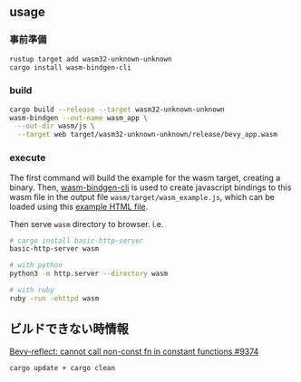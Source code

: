 ## usage

### 事前準備

```sh
rustup target add wasm32-unknown-unknown
cargo install wasm-bindgen-cli
```

### build

```sh
cargo build --release --target wasm32-unknown-unknown
wasm-bindgen --out-name wasm_app \
  --out-dir wasm/js \
  --target web target/wasm32-unknown-unknown/release/bevy_app.wasm
```

### execute

The first command will build the example for the wasm target, creating a binary. Then,
[wasm-bindgen-cli](https://rustwasm.github.io/wasm-bindgen/reference/cli.html) is used to create
javascript bindings to this wasm file in the output file `wasm/target/wasm_example.js`, which can be loaded using this
[example HTML file](./wasm/index.html).

Then serve `wasm` directory to browser. i.e.

```sh
# cargo install basic-http-server
basic-http-server wasm

# with python
python3 -m http.server --directory wasm

# with ruby
ruby -run -ehttpd wasm
```


## ビルドできない時情報

[Bevy-reflect: cannot call non-const fn in constant functions #9374](https://github.com/bevyengine/bevy/issues/9374)

```sh
cargo update + cargo clean
```

